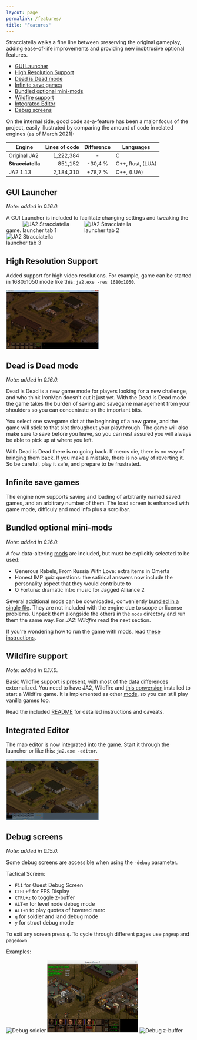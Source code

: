 ```yaml
---
layout: page
permalink: /features/
title: "Features"
---
```


Stracciatella walks a fine line between preserving the original gameplay, adding ease-of-life
improvements and providing new inobtrusive optional features.

  - [GUI Launcher](#gui-launcher)
  - [High Resolution Support](#high-resolution-support)
  - [Dead is Dead mode](#dead-is-dead-mode)
  - [Infinite save games](#infinite-save-games)
  - [Bundled optional mini-mods](#bundled-optional-mini-mods)
  - [Wildfire support](#wildfire-support)
  - [Integrated Editor](#integrated-editor)
  - [Debug screens](#debug-screens)

On the internal side, good code as-a-feature has been a major focus of the project, easily
illustrated by comparing the amount of code in related engines (as of March 2021):

<table>
  <thead>
    <tr>
      <th>Engine</th>
      <th>Lines of code</th>
      <th>Difference</th>
      <th>Languages</th>
    </tr>
  </thead>
  <tbody>
    <tr>
      <td>Original JA2</td>
      <td style="text-align: right;">1,222,384</td>
      <td style="text-align: center;">-</td>
      <td>C</td>
    </tr>
    <tr>
      <td><strong>Stracciatella</strong></td>
      <td style="text-align: right;">851,152</td>
      <td style="text-align: center;">-30,4 %</td>
      <td>C++, Rust, (LUA)</td>
    </tr>
    <tr>
      <td>JA2 1.13</td>
      <td style="text-align: right;">2,184,310</td>
      <td style="text-align: center;">+78,7 %</td>
      <td>C++, (LUA)</td>
    </tr>
  </tbody>
</table>


## GUI Launcher
*Note: added in 0.16.0.*

A GUI Launcher is included to facilitate changing settings and tweaking the game.
<img src="/img/features/launcher-tab1.jpg" style="max-width: 32.5%" alt="JA2 Stracciatella launcher tab 1">
<img src="/img/features/launcher-tab2.jpg" style="max-width: 32.5%" alt="JA2 Stracciatella launcher tab 2">
<img src="/img/features/launcher-tab3.jpg" style="max-width: 32.5%" alt="JA2 Stracciatella launcher tab 3">


## High Resolution Support

Added support for high video resolutions. For example, game can be started in 1680x1050  mode like this: `ja2.exe -res 1680x1050`.

<img src="/img/features/high-res.jpg" style="max-width: 50%" alt="JA2 Stracciatella in 1680x1050 resolution">


## Dead is Dead mode
*Note: added in 0.16.0.*

Dead is Dead is a new game mode for players looking for a new challenge, and who think IronMan doesn't cut it just yet. With the Dead is Dead mode the game takes the burden of saving and savegame management from your shoulders so you can concentrate on the important bits. 

You select one savegame slot at the beginning of a new game, and the game will stick to that slot throughout your playthrough. The game will also make sure to save before you leave, so you can rest assured you will always be able to pick up at where you left.

With Dead is Dead there is no going back. If mercs die, there is no way of bringing them back. If you make a mistake, there is no way of reverting it. So be careful, play it safe, and prepare to be frustrated.


## Infinite save games

The engine now supports saving and loading of arbitrarily named saved games, and an arbitrary number of them.
The load screen is enhanced with game mode, difficuly and mod info plus a scrollbar.


## Bundled optional mini-mods
*Note: added in 0.16.0.*

A few data-altering [mods](https://github.com/ja2-stracciatella/ja2-stracciatella/tree/master/assets/mods) are included, but must be explicitly selected to be used:
- Generous Rebels, From Russia With Love: extra items in Omerta
- Honest IMP quiz questions: the satirical answers now include the personality aspect that they would contribute to
- O Fortuna: dramatic intro music for Jagged Alliance 2

Several additional mods can be downloaded, conveniently [bundled in a single file](https://github.com/ja2-stracciatella/ja2-stracciatella-modpacks/releases/latest).
They are not included with the engine due to scope or license problems. Unpack them alongside the others in the `mods` directory and run them the
same way. For *JA2: Wildfire* read the next section.

If you're wondering how to run the game with mods, read [these instructions](how-to-run.md#extra-configuration-and-modding).


## Wildfire support
*Note: added in 0.17.0.*

Basic Wildfire support is present, with most of the data differences externalized. You need
to have JA2, Wildfire and [this conversion](https://github.com/ja2-stracciatella/mod-wildfire-maps/releases)
installed to start a Wildfire game. It is implemented as other [mods](#bundled-optional-mini-mods), so you can
still play vanilla games too.

Read the included [README](https://github.com/ja2-stracciatella/mod-wildfire-maps/blob/master/README.md)
for detailed instructions and caveats.


## Integrated Editor

The map editor is now integrated into the game. Start it through the launcher or like this: `ja2.exe -editor`.

<img src="/img/features/integrated-editor.jpg" style="max-width: 50%" alt="JA2 Stracciatella Editor">


## Debug screens
*Note: added in 0.15.0.*

Some debug screens are accessible when using the `-debug` parameter.

Tactical Screen:

- `F11` for Quest Debug Screen
- `CTRL+f` for FPS Display
- `CTRL+z` to toggle z-buffer
- `ALT+m` for level node debug mode
- `ALT+n` to play quotes of hovered merc
- `q` for soldier and land debug mode
- `y` for struct debug mode

To exit any screen press `q`. To cycle through different pages use `pageup` and `pagedown`.

Examples:

<img src="/img/features/debug-soldier.png" style="max-width: 49%" alt="Debug soldier">
<img src="/img/features/debug-land.png" style="max-width: 49%" alt="Debug land">
<img src="/img/features/debug-z-buffer.png" style="max-width: 49%" alt="Debug z-buffer">

